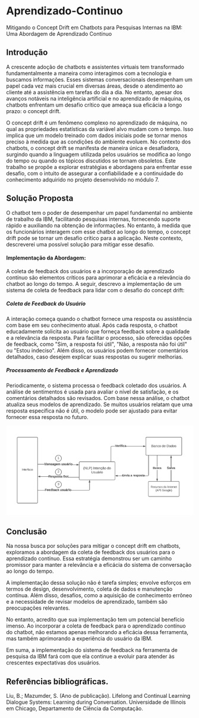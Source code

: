 # Aprendizado-Continuo
Mitigando o Concept Drift em Chatbots para Pesquisas Internas na IBM: Uma Abordagem de Aprendizado Contínuo

## Introdução

A crescente adoção de chatbots e assistentes virtuais tem transformado fundamentalmente a maneira como interagimos com a tecnologia e buscamos informações. Esses sistemas conversacionais desempenham um papel cada vez mais crucial em diversas áreas, desde o atendimento ao cliente até a assistência em tarefas do dia a dia. No entanto, apesar dos avanços notáveis na inteligência artificial e no aprendizado de máquina, os chatbots enfrentam um desafio crítico que ameaça sua eficácia a longo prazo: o concept drift. </br>

O concept drift é um fenômeno complexo no aprendizado de máquina, no qual as propriedades estatísticas da variável alvo mudam com o tempo. Isso implica que um modelo treinado com dados iniciais pode se tornar menos preciso à medida que as condições do ambiente evoluem. No contexto dos chatbots, o concept drift se manifesta de maneira única e desafiadora, surgindo quando a linguagem utilizada pelos usuários se modifica ao longo do tempo ou quando os tópicos discutidos se tornam obsoletos. Este trabalho se propõe a explorar estratégias e abordagens para enfrentar esse desafio, com o intuito de assegurar a confiabilidade e a continuidade do conhecimento adquirido no projeto desenvolvido no módulo 7. </br>


## Solução Proposta
O chatbot tem o poder de desempenhar um papel fundamental no ambiente de trabalho da IBM, facilitando pesquisas internas, fornecendo suporte rápido e auxiliando na obtenção de informações. No entanto, à medida que os funcionários interagem com esse chatbot ao longo do tempo, o concept drift pode se tornar um desafio crítico para a aplicação. Neste contexto, descreverei uma possível solução para mitigar esse desafio.

#### Implementação da Abordagem:

A coleta de feedback dos usuários e a incorporação de aprendizado contínuo são elementos críticos para aprimorar a eficácia e a relevância do chatbot ao longo do tempo. A seguir, descrevo a implementação de um sistema de coleta de feedback para lidar com o desafio do concept drift:

##### *Coleta de Feedback do Usuário*
A interação começa quando o chatbot fornece uma resposta ou assistência com base em seu conhecimento atual. Após cada resposta, o chatbot educadamente solicita ao usuário que forneça feedback sobre a qualidade e a relevância da resposta. Para facilitar o processo, são oferecidas opções de feedback, como "Sim, a resposta foi útil", "Não, a resposta não foi útil" ou "Estou indeciso". Além disso, os usuários podem fornecer comentários detalhados, caso desejem explicar suas respostas ou sugerir melhorias.

##### *Processamento de Feedback e Aprendizado*
Periodicamente, o sistema processa o feedback coletado dos usuários. A análise de sentimentos é usada para avaliar o nível de satisfação, e os comentários detalhados são revisados. Com base nessa análise, o chatbot atualiza seus modelos de aprendizado. Se muitos usuários relatam que uma resposta específica não é útil, o modelo pode ser ajustado para evitar fornecer essa resposta no futuro.

<img src="./imagens/Diagrama_Blocos(1).png" border="0"  display="flex" justify-content="center"> </br>


## Conclusão

Na nossa busca por soluções para mitigar o concept drift em chatbots, exploramos a abordagem da coleta de feedback dos usuários para o aprendizado contínuo. Essa estratégia demonstrou ser um caminho promissor para manter a relevância e a eficácia do sistema de conversação ao longo do tempo.

A implementação dessa solução não é tarefa simples; envolve esforços em termos de design, desenvolvimento, coleta de dados e manutenção contínua. Além disso, desafios, como a aquisição de conhecimento errôneo e a necessidade de revisar modelos de aprendizado, também são preocupações relevantes.

No entanto, acredito que sua implementação tem um potencial benefício imenso. Ao incorporar a coleta de feedback para o aprendizado contínuo do chatbot, não estamos apenas melhorando a eficácia dessa ferramenta, mas também aprimorando a experiência do usuário da IBM.

Em suma, a implementação do sistema de feedback na ferramenta de pesquisa da IBM fará com que ela continue a evoluir para atender às crescentes expectativas dos usuários.


## Referências bibliográficas.

Liu, B.; Mazumder, S. (Ano de publicação). Lifelong and Continual Learning Dialogue Systems: Learning during Conversation. Universidade de Illinois em Chicago, Departamento de Ciência da Computação.

